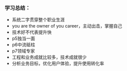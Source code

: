 ### 学习总结：
- 系统二字贯穿整个职业生涯
- you are the owner of you career，主动出击，掌握自己
- 技术好不代表提升快
- p5独当一面 
- p6中流砥柱
- p7领域专家
- 工程和业务成就比较多，技术成就很少
- 分析业务目标，优化用户体验，提升使用转化率

